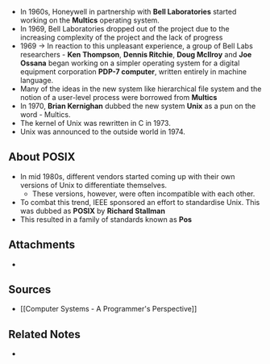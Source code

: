 - In 1960s, Honeywell in partnership with **Bell Laboratories** started working on the **Multics** operating system.
- In 1969, Bell Laboratories dropped out of the project due to the increasing complexity of the project and the lack of progress
- 1969 -> In reaction to this unpleasant experience, a group of Bell Labs researchers - **Ken Thompson**, **Dennis Ritchie**, **Doug McIlroy** and **Joe Ossana** began working on a simpler operating system for a digital equipment corporation **PDP-7 computer**, written entirely in machine language.
- Many of the ideas in the new system like hierarchical file system and the notion of a user-level process were borrowed from **Multics**
- In 1970, **Brian Kernighan** dubbed the new system **Unix** as a pun on the word - Multics.
- The kernel of Unix was rewritten in C in 1973.
- Unix was announced to the outside world in 1974.

## About POSIX
- In mid 1980s, different vendors started coming up with their own versions of Unix to differentiate themselves.
	- These versions, however, were often incompatible with each other.
- To combat this trend, IEEE sponsored an effort to standardise Unix. This was dubbed as **POSIX** by **Richard Stallman**
- This resulted in a family of standards known as **Pos**

## Attachments
- 

## Sources
- [[Computer Systems - A Programmer's Perspective]]

## Related Notes
- 